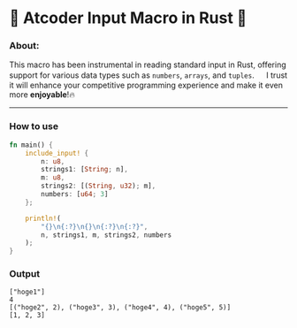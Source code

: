 # 🎉 Atcoder Input Macro in Rust 🎉

### About:
This macro has been instrumental in reading standard input in Rust, offering support for various data types such as `numbers`, `arrays`, and `tuples`. 　
I trust it will enhance your competitive programming experience and make it even more **enjoyable**!🔥

---
### How to use
```rust
fn main() {
    include_input! {
        n: u8,
        strings1: [String; n],
        m: u8,
        strings2: [(String, u32); m],
        numbers: [u64; 3]
    };

    println!(
        "{}\n{:?}\n{}\n{:?}\n{:?}",
        n, strings1, m, strings2, numbers
    );
}
```

### Output
```shell
["hoge1"]
4
[("hoge2", 2), ("hoge3", 3), ("hoge4", 4), ("hoge5", 5)]
[1, 2, 3]
```